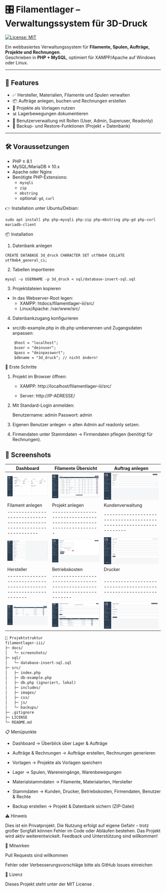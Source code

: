 # 🎛️ Filamentlager – Verwaltungssystem für 3D-Druck
[![License: MIT](https://img.shields.io/badge/License-MIT-green.svg)](LICENSE)

Ein webbasiertes Verwaltungssystem für **Filamente, Spulen, Aufträge, Projekte und Rechnungen**.  
Geschrieben in **PHP + MySQL**, optimiert für XAMPP/Apache auf Windows oder Linux.

---

## 🚀 Features
- ✅ Hersteller, Materialien, Filamente und Spulen verwalten
- 📦 Aufträge anlegen, buchen und Rechnungen erstellen
- 📂 Projekte als Vorlagen nutzen
- 📊 Lagerbewegungen dokumentieren
- 👤 Benutzerverwaltung mit Rollen (User, Admin, Superuser, Readonly)
- 💾 Backup- und Restore-Funktionen (Projekt + Datenbank)

---

## 🛠 Voraussetzungen
- PHP ≥ 8.1  
- MySQL/MariaDB ≥ 10.x  
- Apache oder Nginx  
- Benötigte PHP-Extensions:
  - `mysqli`
  - `zip`
  - `mbstring`
  - optional: `gd`, `curl`

👉 Installation unter Ubuntu/Debian:
```
sudo apt install php php-mysqli php-zip php-mbstring php-gd php-curl mariadb-client
```
📦 Installation

1. Datenbank anlegen
```
CREATE DATABASE 3d_druck CHARACTER SET utf8mb4 COLLATE utf8mb4_general_ci;
```

2. Tabellen importieren
```
mysql -u USERNAME -p 3d_druck < sql/database-insert-sql.sql
```

3. Projektdateien kopieren

 - In das Webserver-Root legen:
	+ XAMPP: htdocs/filamentlager-iii/src/
	+ Linux/Apache: /var/www/src/

4. Datenbankzugang konfigurieren

+ src/db-example.php in db.php umbenennen und Zugangsdaten anpassen:
```
	$host = "localhost";
	$user = "deinuser";
	$pass = "deinpasswort";
	$dbname = "3d_druck"; // nicht ändern!
```
👣 Erste Schritte

1. Projekt im Browser öffnen:

	+ XAMPP: http://localhost/filamentlager-iii/src/

	+ Server: http://IP-ADRESSE/

2. Mit Standard-Login anmelden:

	Benutzername: admin
	Passwort: admin

3. Eigenen Benutzer anlegen → alten Admin auf readonly setzen.

4. Firmendaten unter Stammdaten → Firmendaten pflegen (benötigt für Rechnungen).

## 📸 Screenshots

| Dashboard                                             | Filamente Übersicht                                                    | Auftrag anlegen                                                   |
| ----------------------------------------------------- | ---------------------------------------------------------------------- | ----------------------------------------------------------------- |
| ![Dashboard](docs/screenshots/3d-druck-dashboard.png) | ![Filamente Übersicht](docs/screenshots/3d-druck-filament-ansicht.png) | ![Auftrag anlegen](docs/screenshots/3d-druck-auftrag-anlegen.png) |
| Filament anlegen                                                    | Projekt anlegen                                                   | Kundenverwaltung                                                  |
| ------------------------------------------------------------------- | ----------------------------------------------------------------- | ----------------------------------------------------------------- |
| ![Filament anlegen](docs/screenshots/3d-druck-filament-anlegen.png) | ![Projekt anlegen](docs/screenshots/3d-druck-projekt-anlegen.png) | ![Kundenverwaltung](docs/screenshots/3d-druck-kunden-anlegen.png) |
| Hersteller                                                      | Betriebskosten                                                          | Drucker                                                   |
| --------------------------------------------------------------- | ----------------------------------------------------------------------- | --------------------------------------------------------- |
| ![Hersteller](docs/screenshots/3d-druck-hersteller-ansicht.png) | ![Betriebskosten](docs/screenshots/3d-druck-betriebskosten-ansicht.png) | ![Drucker](docs/screenshots/3d-druck-drucker-anlegen.png) |

```
📂 Projektstruktur
filamentlager-iii/
├─ docs/
│   └─ screenshots/
├─ sql/
│   └─ database-insert-sql.sql
├─ src/
│   ├─ index.php
│   ├─ db-example.php
│   ├─ db.php (ignoriert, lokal)
│   ├─ includes/
│   ├─ images/
│   ├─ css/
│   ├─ js/
│   └─ backups/
├─ .gitignore
├─ LICENSE
└─ README.md
```

📋 Menüpunkte

* Dashboard → Überblick über Lager & Aufträge

* Aufträge & Rechnungen → Aufträge erstellen, Rechnungen generieren

* Vorlagen → Projekte als Vorlagen speichern

* Lager → Spulen, Wareneingänge, Warenbewegungen

* Materialstammdaten → Filamente, Materialarten, Hersteller

* Stammdaten → Kunden, Drucker, Betriebskosten, Firmendaten, Benutzer & Rechte

* Backup erstellen → Projekt & Datenbank sichern (ZIP-Datei)

⚠️ Hinweis

Dies ist ein Privatprojekt.
Die Nutzung erfolgt auf eigene Gefahr – trotz großer Sorgfalt können Fehler im Code oder Abläufen bestehen.
Das Projekt wird aktiv weiterentwickelt. Feedback und Unterstützung sind willkommen!

🤝 Mitwirken

Pull Requests sind willkommen

Fehler oder Verbesserungsvorschläge bitte als GitHub Issues
 einreichen

📄 Lizenz

Dieses Projekt steht unter der MIT License
.